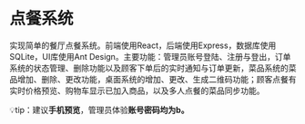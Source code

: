 # 点餐系统

实现简单的餐厅点餐系统。前端使用React，后端使用Express，数据库使用SQLite，UI库使用Ant Design。主要功能：管理员账号登陆、注册与登出，订单系统的状态管理、删除功能以及顾客下单后的实时通知与订单更新，菜品系统的菜品增加、删除、更改功能，桌面系统的增加、更改、生成二维码功能；顾客点餐有实时价格预览、购物车显示已加入商品，以及多人点餐的菜品同步功能。

💡tip：建议**手机预览**，管理员体验**账号密码均为b。**
